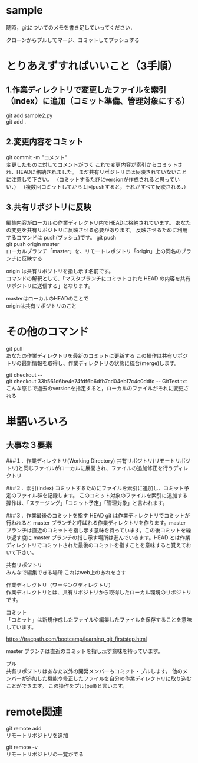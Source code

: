 # sample
随時，gitについてのメモを書き足していってください．


クローンからプルしてマージ、コミットしてプッシュする

# とりあえずすればいいこと（3手順）

## 1.作業ディレクトリで変更したファイルを索引（index）に追加（コミット準備、管理対象にする）
git add sample2.py  
git add .  

## 2.変更内容をコミット
git commit -m "コメント"  
変更したものに対してコメントがつく
これで変更内容が索引からコミットされ、HEADに格納されました。
まだ共有リポジトリには反映されていないことに注意して下さい。
（コミットするたびにversionが作成されると思っていい．）
（複数回コミットしてから１回pushすると，それがすべて反映される．）

## 3.共有リポジトリに反映
編集内容がローカルの作業ディレクトリ内でHEADに格納されています。
あなたの変更を共有リポジトリに反映させる必要があります。
反映させるために利用するコマンドは push(プッシュ)です。
git push  
git push origin master  
ローカルブランチ「master」を、リモートレポジトリ「origin」上の同名のブランチに反映する

origin は共有リポジトリを指し示す名前です。  
コマンドの解釈として、「マスタブランチにコミットされた HEAD の内容を共有リポジトリに送信する」となります。

masterはローカルのHEADのことで  
originは共有リポジトリのこと

# その他のコマンド

git pull  
あなたの作業ディレクトリを最新のコミットに更新する
この操作は共有リポジトリの最新情報を取得し、作業ディレクトリの状態に統合(merge)します。

git checkout <commit> -- <file>  
git checkout 33b561d6be4e74fdf6b6dfb7cd04eb17c4c0ddfc -- GitTest.txt  
こんな感じで過去のversionを指定すると，ローカルのファイルがそれに変更される


# 単語いろいろ

## 大事な３要素

###１．作業ディレクトリ(Working Directory)
共有リポジトリ(リモートリポジトリ)と同じファイルがローカルに展開され、ファイルの追加修正を行うディレクトリ

###２．索引(Index)
コミットするためにファイルを索引に追加し、コミット予定のファイル群を記録します。
このコミット対象のファイルを索引に追加する操作は、「ステージング」「コミット予定」「管理対象」と言われます。

###３．作業最後のコミットを指す HEAD
git は作業ディレクトリでコミットが行われると master ブランチと呼ばれる作業ディレクトリを作ります。master ブランチは直近のコミットを指し示す意味を持っています。この後コミットを繰り返す度に master ブランチの指し示す場所は進んでいきます。HEAD とは作業ディレクトリでコミットされた最後のコミットを指すことを意味すると覚えておいて下さい。

共有リポジトリ  
みんなで編集できる場所
これはweb上のあれをさす

作業ディレクトリ（ワーキングディレクトリ）  
作業ディレクトリとは、共有リポジトリから取得したローカル環境のリポジトリです。

コミット  
「コミット」は新規作成したファイルや編集したファイルを保存することを意味しています。

https://tracpath.com/bootcamp/learning_git_firststep.html

master ブランチは直近のコミットを指し示す意味を持っています。


プル  
共有リポジトリはあなた以外の開発メンバーもコミット・プルします。
他のメンバーが追加した機能や修正したファイルを自分の作業ディレクトリに取り込むことができます。
この操作をプル(pull)と言います。

# remote関連
git remote add <name> <url>  
リモートリポジトリを追加

git remote -v  
リモートリポジトリの一覧がでる


